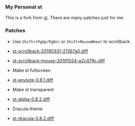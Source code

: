 ### My Personal st
This is a fork from [st](https://st.suckless.org). There are many patches just for me.

### Patches
- Use `Shift+(PgUp/PgDn)` or `Shift+MouseWheel` to scrollback
 - [st-scrollback-20190331-21367a0.diff](https://st.suckless.org/patches/scrollback/st-scrollback-20190331-21367a0.diff)
 - [st-scrollback-mouse-20191024-a2c479c.diff](https://st.suckless.org/patches/scrollback/st-scrollback-mouse-20191024-a2c479c.diff)

- Make st fullscreen
 - [st-anysize-0.8.1.diff](https://st.suckless.org/patches/anysize/st-anysize-0.8.1.diff)

- Make st transparent
 - [st-alpha-0.8.2.diff](https://st.suckless.org/patches/alpha/st-alpha-0.8.2.diff)

- Dracula theme
 - [st-dracula-0.8.2.diff](https://st.suckless.org/patches/dracula/st-dracula-0.8.2.diff)
